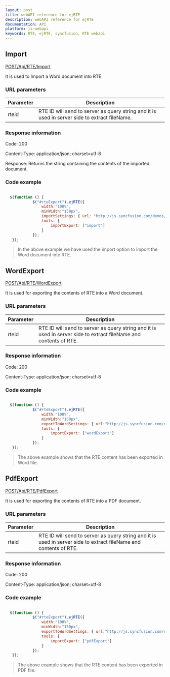 ```yaml
---
layout: post
title: webAPI reference for ejRTE
description: webAPI reference for ejRTE
documentation: API
platform: js-webapi
keywords: RTE, ejRTE, syncfusion, RTE webapi
---
```


## Import

[POST/Api/RTE/Import](http://js.syncfusion.com/demos/ejservices/api/RTE/Import)

It is used to Import a Word document into RTE 

### URL parameters

|  Parameter |  Description | 
|---|---|
|  rteid | RTE ID will send to server as query string and it is used in server side to extract fileName.| 


### Response information 

Code: 200

Content-Type: application/json; charset=utf-8

Response:  Returns the string containing the contents of the imported document.


### Code example 


~~~ javascript

  $(function () {
            $("#rteExport").ejRTE({
                width:"100%",
				minWidth:"150px",
				importSettings: { url: "http://js.syncfusion.com/demos/ejservices/api/RTE/Import" },
                tools: {
					importExport: ["import"]
                }
            });
   });

~~~ 

>In the above example we have used the import option to import the Word document into RTE.

## WordExport

[POST/Api/RTE/WordExport](http://js.syncfusion.com/demos/ejservices/api/RTE/WordExport)

It is used for exporting the contents of RTE into a Word document.

### URL parameters

|  Parameter |  Description | 
|---|---|
|  rteid | RTE ID will send to server as query string and it is used in server side to extract fileName and contents of RTE. | 


### Response information 

Code: 200

Content-Type: application/json; charset=utf-8

### Code example 


~~~ javascript

  $(function () {
            $("#rteExport").ejRTE({
                width:"100%",
				minWidth:"150px",
				exportToWordSettings: { url:"http://js.syncfusion.com/demos/ejservices/api/RTE/WordExport", fileName: "WordSample"},
                tools: {
					importExport: ["wordExport"]
                }
            });
   });

~~~ 
>The above example shows that the RTE content has been exported in Word file.

## PdfExport

[POST/Api/RTE/PdfExport](http://js.syncfusion.com/demos/ejservices/api/RTE/PdfExport)

It is used for exporting the contents of RTE into a PDF document.

### URL parameters

|  Parameter |  Description | 
|---|---|
|  rteid | RTE ID will send to server as query string and it is used in server side to extract fileName and contents of RTE. | 


### Response information 

Code: 200

Content-Type: application/json; charset=utf-8

### Code example 


~~~ javascript

  $(function () {
            $("#rteExport").ejRTE({
                width:"100%",
				minWidth:"150px",
				exportToWordSettings: { url:"http://js.syncfusion.com/demos/ejservices/api/RTE/PdfExport", fileName: "WordSample"},
                tools: {
					importExport: ["pdfExport"]
                }
            });
   });
~~~ 

>The above example shows that the RTE content has been exported in PDF file.
